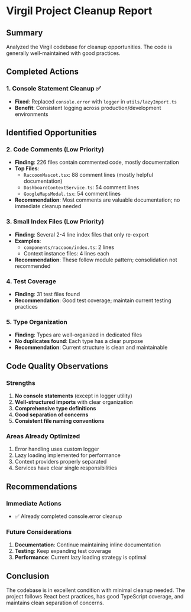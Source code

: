 # Virgil Project Cleanup Report

## Summary
Analyzed the Virgil codebase for cleanup opportunities. The code is generally well-maintained with good practices.

## Completed Actions

### 1. Console Statement Cleanup ✅
- **Fixed**: Replaced `console.error` with `logger` in `utils/lazyImport.ts`
- **Benefit**: Consistent logging across production/development environments

## Identified Opportunities

### 2. Code Comments (Low Priority)
- **Finding**: 226 files contain commented code, mostly documentation
- **Top Files**:
  - `RaccoonMascot.tsx`: 88 comment lines (mostly helpful documentation)
  - `DashboardContextService.ts`: 54 comment lines
  - `GoogleMapsModal.tsx`: 54 comment lines
- **Recommendation**: Most comments are valuable documentation; no immediate cleanup needed

### 3. Small Index Files (Low Priority)
- **Finding**: Several 2-4 line index files that only re-export
- **Examples**:
  - `components/raccoon/index.ts`: 2 lines
  - Context instance files: 4 lines each
- **Recommendation**: These follow module pattern; consolidation not recommended

### 4. Test Coverage
- **Finding**: 31 test files found
- **Recommendation**: Good test coverage; maintain current testing practices

### 5. Type Organization
- **Finding**: Types are well-organized in dedicated files
- **No duplicates found**: Each type has a clear purpose
- **Recommendation**: Current structure is clean and maintainable

## Code Quality Observations

### Strengths
1. **No console statements** (except in logger utility)
2. **Well-structured imports** with clear organization
3. **Comprehensive type definitions**
4. **Good separation of concerns**
5. **Consistent file naming conventions**

### Areas Already Optimized
1. Error handling uses custom logger
2. Lazy loading implemented for performance
3. Context providers properly separated
4. Services have clear single responsibilities

## Recommendations

### Immediate Actions
- ✅ Already completed console.error cleanup

### Future Considerations
1. **Documentation**: Continue maintaining inline documentation
2. **Testing**: Keep expanding test coverage
3. **Performance**: Current lazy loading strategy is optimal

## Conclusion
The codebase is in excellent condition with minimal cleanup needed. The project follows React best practices, has good TypeScript coverage, and maintains clean separation of concerns.